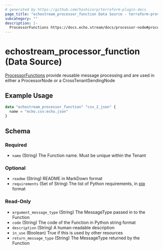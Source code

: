 ```yaml
---
# generated by https://github.com/hashicorp/terraform-plugin-docs
page_title: "echostream_processor_function Data Source - terraform-provider-echostream"
subcategory: ""
description: |-
  ProcessorFunctions https://docs.echo.stream/docs/processor-node#processor-function provide reusable message processing and are used in either a ProcessorNode or a CrossTenantSendingNode
---
```


# echostream_processor_function (Data Source)

[ProcessorFunctions](https://docs.echo.stream/docs/processor-node#processor-function) provide reusable message processing and are used in either a ProcessorNode or a CrossTenantSendingNode

## Example Usage

```terraform
data "echostream_processor_function" "csv_2_json" {
  name = "echo.csv:echo.json"
}
```

<!-- schema generated by tfplugindocs -->
## Schema

### Required

- `name` (String) The Function name. Must be unique within the Tenant

### Optional

- `readme` (String) README in MarkDown format
- `requirements` (Set of String) The list of Python requirements, in [pip](https://pip.pypa.io/en/stable/reference/requirement-specifiers/) format

### Read-Only

- `argument_message_type` (String) The MessageType passed in to the Function
- `code` (String) The code of the Function in Python string format
- `description` (String) A human-readable description
- `in_use` (Boolean) True if this is used by other resources
- `return_message_type` (String) The MessageType returned by the Function


